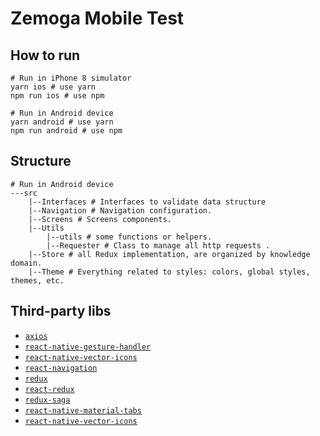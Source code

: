 # Zemoga Mobile Test

## How to run

```
# Run in iPhone 8 simulator
yarn ios # use yarn
npm run ios # use npm
```

```
# Run in Android device
yarn android # use yarn
npm run android # use npm
```

## Structure

```
# Run in Android device
---src
    |--Interfaces # Interfaces to validate data structure
    |--Navigation # Navigation configuration.
    |--Screens # Screens components.
    |--Utils 
        |--utils # some functions or helpers.
        |--Requester # Class to manage all http requests .
    |--Store # all Redux implementation, are organized by knowledge domain.
    |--Theme # Everything related to styles: colors, global styles, themes, etc.

```

## Third-party libs

- [`axios`](https://github.com/axios/axios) 
- [`react-native-gesture-handler`](https://github.com/kmagiera/react-native-gesture-handler) 
- [`react-native-vector-icons`](https://github.com/oblador/react-native-vector-icons) 
- [`react-navigation`](https://reactnavigation.org/)
- [`redux`](https://github.com/reduxjs/redux)
- [`react-redux`](https://github.com/reduxjs/react-redux)
- [`redux-saga`](https://redux-saga.js.org/)
- [`react-native-material-tabs`](https://github.com/iRoachie/react-native-material-tabs)
- [`react-native-vector-icons`](https://github.com/oblador/react-native-vector-icons)
